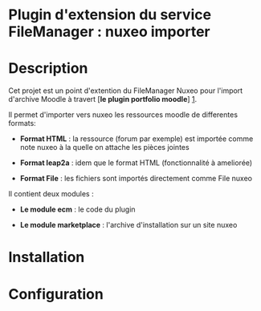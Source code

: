**Plugin d'extension du service FileManager : nuxeo importer** 
==============================================================


Description 
===========

Cet projet est un point d'extention du FileManager Nuxeo pour l'import d'archive
Moodle à travert  [**le plugin portfolio moodle**] [1].

Il permet d'importer vers nuxeo les ressources moodle de differentes formats:

*	**Format HTML** : la ressource (forum par exemple) est importée comme note nuxeo à la quelle on attache les pièces jointes

*	**Format leap2a** : idem que le format HTML (fonctionnalité à ameliorée)

*	**Format File** : les fichiers sont importés directement comme File nuxeo 



Il contient deux modules :

*	**Le module ecm** : le code du plugin

*	**Le module marketplace**  : l'archive d'installation sur un site nuxeo


Installation 
============



Configuration 
=============




[1]: https://bitbucket.org/Stage_integration_moodle_nuxeo/plugin_portfolio




